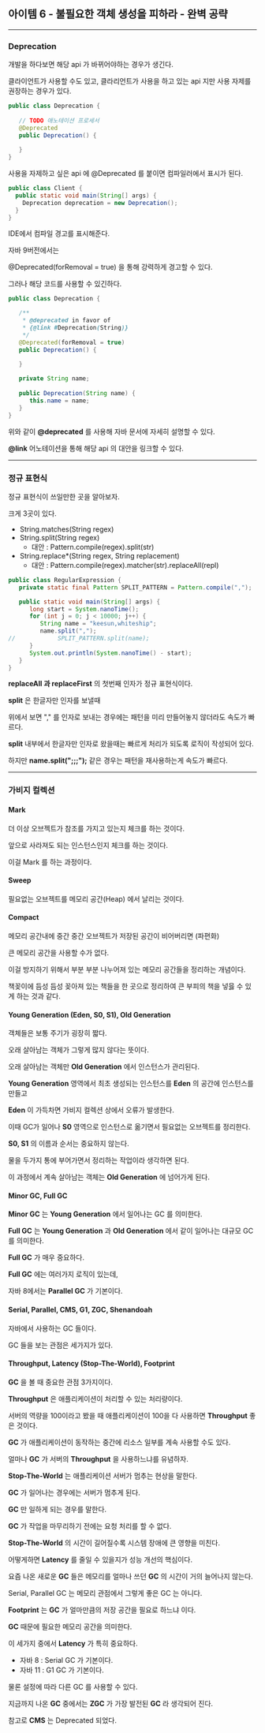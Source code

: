 ## 아이템 6 - 불필요한 객체 생성을 피하라 - 완벽 공략
---
### Deprecation

개발을 하다보면 해당 api 가 바뀌어야하는 경우가 생긴다.

클라이언트가 사용할 수도 있고, 클라리언트가 사용을 하고 있는 api 지만 사용 자제를 권장하는 경우가 있다.

```java
public class Deprecation {
   
   // TODO 애노테이션 프로세서
   @Deprecated
   public Deprecation() {
      
   }
}
```
사용을 자제하고 싶은 api 에 @Deprecated 를 붙이면 컴파일러에서 표시가 된다.

```java
public class Client {
  public static void main(String[] args) {
    Deprecation deprecation = new Deprecation();
  }
}
```
IDE에서 컴파일 경고를 표시해준다.

자바 9버전에서는 

@Deprecated(forRemoval = true) 을 통해 강력하게 경고할 수 있다.

그러나 해당 코드를 사용할 수 있긴하다.

```java
public class Deprecation {

   /**
    * @deprecated in favor of 
    * {@link #Deprecation(String)}
    */
   @Deprecated(forRemoval = true)
   public Deprecation() {

   }
   
   private String name;
   
   public Deprecation(String name) {
      this.name = name;
   }
}
```

위와 같이 __@deprecated__ 를 사용해 자바 문서에 자세히 설명할 수 있다.

__@link__ 어노테이션을 통해 해당 api 의 대안을 링크할 수 있다.

---

### 정규 표현식

정규 표현식이 쓰일만한 곳을 알아보자.

크게 3곳이 있다.

- String.matches(String regex)
- String.split(String regex)
  - 대안 : Pattern.compile(regex).split(str)
- String.replace*(String regex, String replacement)
  - 대안 : Pattern.compile(regex).matcher(str).replaceAll(repl)
  
```java
public class RegularExpression {
   private static final Pattern SPLIT_PATTERN = Pattern.compile(",");

   public static void main(String[] args) {
      long start = System.nanoTime();
      for (int j = 0; j < 10000; j++) {
         String name = "keesun,whiteship";
         name.split(",");
//            SPLIT_PATTERN.split(name);
      }
      System.out.println(System.nanoTime() - start);
   }
}
```

__replaceAll 과 replaceFirst__ 의 첫번째 인자가 정규 표현식이다.

__split__ 은 한글자만 인자를 보낼때 

위에서 보면 "," 를 인자로 보내는 경우에는 패턴을 미리 만들어놓지 않더라도 속도가 빠르다.

__split__ 내부에서 한글자만 인자로 왔을때는 빠르게 처리가 되도록 로직이 작성되어 있다.

하지만 __name.split(";;;");__ 같은 경우는 패턴을 재사용하는게 속도가 빠르다.

--- 

### 가비지 컬렉션

#### Mark

더 이상 오브젝트가 참조를 가지고 있는지 체크를 하는 것이다.

앞으로 사라져도 되는 인스턴스인지 체크를 하는 것이다.

이걸 Mark 를 하는 과정이다.

#### Sweep

필요없는 오브젝트를 메모리 공간(Heap) 에서 날리는 것이다.

#### Compact

메모리 공간내에 중간 중간 오브젝트가 저장된 공간이 비어버리면 (파편화)

큰 메모리 공간을 사용할 수가 없다.

이걸 방지하기 위해서 부분 부분 나누어져 있는 메모리 공간들을 정리하는 개념이다.

책꽂이에 듬성 듬성 꽂아져 있는 책들을 한 곳으로 정리하여 큰 부피의 책을 넣읋 수 있게 하는 것과 같다.

#### Young Generation (Eden, S0, S1), Old Generation

객체들은 보통 주기가 굉장히 짧다.

오래 살아남는 객체가 그렇게 많지 않다는 뜻이다.

오래 살아남는 객체만 __Old Generation__ 에서 인스턴스가 관리된다.

__Young Generation__ 영역에서 최초 생성되는 인스턴스를 __Eden__ 의 공간에 인스턴스를 만들고

__Eden__ 이 가득차면 가비지 컬렉션 상에서 오류가 발생한다.

이때 GC가 일어나 __S0__ 영역으로 인스턴스로 옮기면서 필요없는 오브젝트를 정리한다.

__S0, S1__ 의 이름과 순서는 중요하지 않는다.

물을 두가지 통에 부어가면서 정리하는 작업이라 생각하면 된다.

이 과정에서 계속 살아남는 객체는 __Old Generation__ 에 넘어가게 된다.

#### Minor GC, Full GC

__Minor GC__ 는 __Young Generation__ 에서 일어나는 GC 를 의미한다.

__Full GC__ 는 __Young Generation__ 과 __Old Generation__ 에서 같이 일어나는 대규모 GC 를 의미한다.

__Full GC__ 가 매우 중요하다.

__Full GC__ 에는 여러가지 로직이 있는데,

자바 8에서는 __Parallel GC__ 가 기본이다.

#### Serial, Parallel, CMS, G1, ZGC, Shenandoah

자바에서 사용하는 GC 들이다.

GC 들을 보는 관점은 세가지가 있다.

#### Throughput, Latency (Stop-The-World), Footprint

__GC__ 을 볼 때 중요한 관점 3가지이다.

__Throughput__ 은 애플리케이션이 처리할 수 있는 처리량이다.

서버의 역량을 100이라고 봤을 때 애플리케이션이 100을 다 사용하면 __Throughput__  좋은 것이다.

__GC__ 가 애플리케이션이 동작하는 중간에 리소스 일부를 계속 사용할 수도 있다.

얼마나 __GC__ 가 서버의 __Throughput__ 을 사용하느냐를 유념하자.


__Stop-The-World__ 는 애플리케이션 서버가 멈추는 현상을 말한다.

__GC__ 가 일어나는 경우에는 서버가 멈추게 된다.

__GC__ 만 일하게 되는 경우를 말한다.

__GC__ 가 작업을 마무리하기 전에는 요청 처리를 할 수 없다.

__Stop-The-World__ 의 시간이 길어질수록 시스템 장애에 큰 영향을 미친다.

어떻게하면 __Latency__ 를 줄일 수 있을지가 성능 개선의 핵심이다.

요즘 나온 새로운 __GC__ 들은 메모리를 얼마나 쓰던 __GC__ 의 시간이 거의 늘어나지 않는다.

Serial, Parallel GC 는 메모리 관점에서 그렇게 좋은 GC 는 아니다.

__Footprint__ 는 __GC__ 가 얼마만큼의 저장 공간을 필요로 하느냐 이다.

__GC__ 때문에 필요한 메모리 공간을 의미한다.

이 세가지 중에서 __Latency__ 가 특히 중요하다.

- 자바 8 : Serial GC 가 기본이다.
- 자바 11 : G1 GC 가 기본이다.

물론 설정에 따라 다른 GC 를 사용할 수 있다.

지금까지 나온 __GC__ 중에서는 __ZGC__ 가 가장 발전된 __GC__ 라 생각되어 진다.

참고로 __CMS__ 는 Deprecated 되었다.